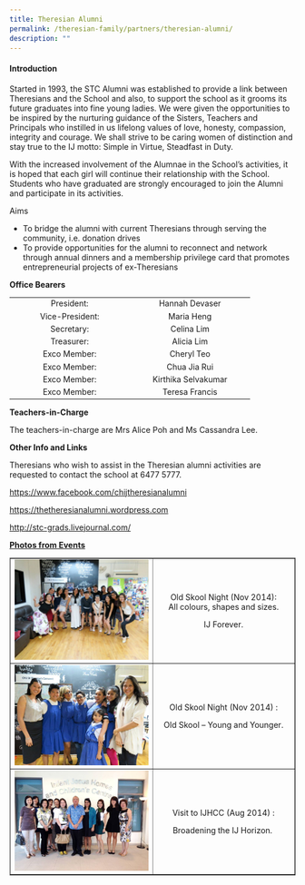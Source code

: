 ```yaml
---
title: Theresian Alumni
permalink: /theresian-family/partners/theresian-alumni/
description: ""
---
```


<h4><strong>Introduction</strong></h4>
<p>Started in 1993, the STC Alumni was established to provide a link between Theresians and the School and also, to support the school as it grooms its future graduates into fine young ladies. We were given the opportunities to be inspired by the nurturing guidance of the Sisters, Teachers and Principals who instilled in us lifelong values of love, honesty, compassion, integrity and courage. We shall strive to be caring women of distinction and stay true to the IJ motto: Simple in Virtue, Steadfast in Duty.</p>
<p>With the increased involvement of the Alumnae in the School&rsquo;s activities, it is hoped that each girl will continue their relationship with the School. Students who have graduated are strongly encouraged to join the Alumni and participate in its activities.</p>
<p>Aims</p>
<ul>
<li>To bridge the alumni with current Theresians through serving the community, i.e. donation drives</li>
<li>To provide opportunities for the alumni to reconnect and network through annual dinners and a membership privilege card that promotes entrepreneurial projects of ex-Theresians</li>
</ul>
<p><strong>Office Bearers</strong></p>
<table>
<tbody>
<tr>
<td style="text-align: center;" width="198">President:</td>
<td style="text-align: center;" width="198">Hannah Devaser</td>
</tr>
<tr>
<td style="text-align: center;" width="198">Vice-President:</td>
<td style="text-align: center;" width="198">Maria Heng</td>
</tr>
<tr>
<td style="text-align: center;" width="198">Secretary:</td>
<td style="text-align: center;" width="198">Celina Lim</td>
</tr>
<tr>
<td style="text-align: center;" width="198">Treasurer:</td>
<td style="text-align: center;" width="198">Alicia Lim</td>
</tr>
<tr>
<td style="text-align: center;" width="198">Exco Member:</td>
<td style="text-align: center;" width="198">Cheryl Teo</td>
</tr>
<tr>
<td style="text-align: center;" width="198">Exco Member:</td>
<td style="text-align: center;" width="198">Chua Jia Rui</td>
</tr>
<tr>
<td style="text-align: center;" width="198">Exco Member:</td>
<td style="text-align: center;" width="198">Kirthika Selvakumar</td>
</tr>
<tr>
<td style="text-align: center;" width="198">Exco Member:</td>
<td style="text-align: center;" width="198">Teresa Francis</td>
</tr>
</tbody>
</table>
<p><strong>Teachers-in-Charge</strong></p>
<p>The teachers-in-charge are Mrs Alice Poh and Ms Cassandra Lee.</p>
<p><strong>Other Info and Links</strong></p>
<p>Theresians who wish to assist in the Theresian alumni activities are requested to contact the school at 6477&nbsp;5777.</p>
<p><a href="https://www.facebook.com/chijtheresianalumni">https://www.facebook.com/chijtheresianalumni</a></p>
<p><a href="https://thetheresianalumni.wordpress.com/">https://thetheresianalumni.wordpress.com</a></p>
<p><a href="http://stc-grads.livejournal.com/">http://stc-grads.livejournal.com/</a></p>
<p><strong><u>Photos from Events</u></strong></p>
<table style="border-collapse: collapse; width: 100%;" border="1">
<tbody>
<tr>
<td style="width: 50%;"><img src="/images/alum1.jpg"></td>
<td style="width: 50%;">
<p style="text-align: center;">Old Skool Night (Nov 2014):<br />All colours, shapes and sizes.</p>
<p class="" style="text-align: center;">IJ Forever.</p>
</td>
</tr>
<tr>
<td style="width: 50%;"><img src="/images/alum2.jpg"></td>
<td style="width: 50%;">
<p class="" style="text-align: center;">Old Skool Night&nbsp;(Nov 2014)&nbsp;:</p>
<p class="" style="text-align: center;">Old Skool &ndash; Young and Younger.</p>
</td>
</tr>
<tr>
<td style="width: 50%;"><img src="/images/alum3.jpg"></td>
<td style="width: 50%;">
<p class="" style="text-align: center;">Visit to IJHCC (Aug 2014) :</p>
<p class="" style="text-align: center;">Broadening the IJ Horizon.&nbsp;</p>
</td>
</tr>
</tbody>
</table>